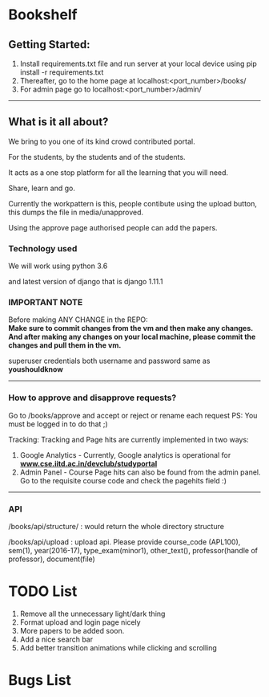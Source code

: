 # Bookshelf

## Getting Started: 
1. Install requirements.txt file and run server at your local device using pip install -r requirements.txt
2. Thereafter, go to the home page at localhost:<port_number>/books/
3. For admin page go to localhost:<port_number>/admin/

-------------------------------------------------------------------------------------------------------------------------------------------
## What is it all about?
We bring to you one of its kind crowd contributed portal. 

For the students, by the students and of the students. 

It acts as a one stop platform for all the learning that you will need.

Share, learn and go.

Currently the workpattern is this, people contibute using the upload button, this dumps the file in media/unapproved.

Using the approve page authorised people can add the papers.

### Technology used
We will work using python 3.6

and latest version of django that is django 1.11.1


### IMPORTANT NOTE
Before making ANY CHANGE in the REPO:  
**Make sure to commit changes from the vm and then make any changes. And after making any changes on your local machine, please commit the changes and pull them in the vm.**

superuser credentials
both username and password same as **youshouldknow**

-----------------------------------------------------------------------------------------
### How to approve and disapprove requests?
Go to /books/approve and accept or reject or rename each request
PS: You must be logged in to do that ;)  

Tracking: Tracking and Page hits are currently implemented in two ways:
1. Google Analytics - Currently, Google analytics is operational for **www.cse.iitd.ac.in/devclub/studyportal**
2. Admin Panel - Course Page hits can also be found from the admin panel. Go to the requisite course code and check the pagehits field :)
-----------------------------------------------------------------------------------------
### API

/books/api/structure/ : would return the whole directory structure

/books/api/upload : upload api. Please provide course_code (APL100), sem(1), year(2016-17), type_exam(minor1), other_text(<name of book>), professor(handle of professor), document(file)

# TODO List
1. Remove all the unnecessary light/dark thing
2. Format upload and login page nicely
3. More papers to be added soon.
4. Add a nice search bar
5. Add better transition animations while clicking and scrolling
# Bugs List
<empty>

						

